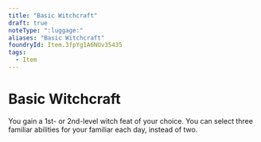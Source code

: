 ```yaml
---
title: "Basic Witchcraft"
draft: true
noteType: ":luggage:"
aliases: "Basic Witchcraft"
foundryId: Item.3fpYg1A6NUv35435
tags:
  - Item
---
```


# Basic Witchcraft

You gain a 1st- or 2nd-level witch feat of your choice. You can select three familiar abilities for your familiar each day, instead of two.
